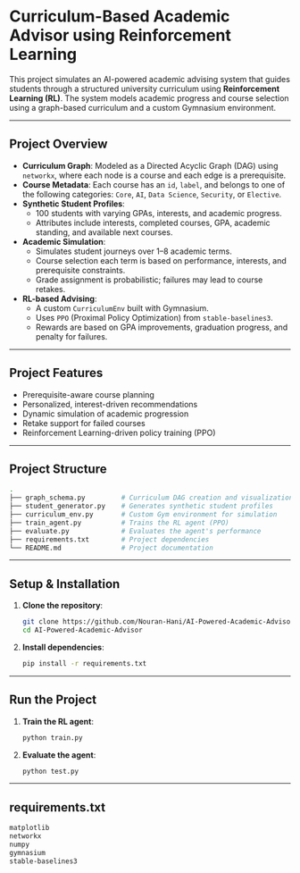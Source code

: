 
# Curriculum-Based Academic Advisor using Reinforcement Learning

This project simulates an AI-powered academic advising system that guides students through a structured university curriculum using **Reinforcement Learning (RL)**. The system models academic progress and course selection using a graph-based curriculum and a custom Gymnasium environment.

---

## Project Overview

- **Curriculum Graph**: Modeled as a Directed Acyclic Graph (DAG) using `networkx`, where each node is a course and each edge is a prerequisite.
- **Course Metadata**: Each course has an `id`, `label`, and belongs to one of the following categories: `Core`, `AI`, `Data Science`, `Security`, or `Elective`.
- **Synthetic Student Profiles**:
  - 100 students with varying GPAs, interests, and academic progress.
  - Attributes include interests, completed courses, GPA, academic standing, and available next courses.
- **Academic Simulation**:
  - Simulates student journeys over 1–8 academic terms.
  - Course selection each term is based on performance, interests, and prerequisite constraints.
  - Grade assignment is probabilistic; failures may lead to course retakes.
- **RL-based Advising**:
  - A custom `CurriculumEnv` built with Gymnasium.
  - Uses `PPO` (Proximal Policy Optimization) from `stable-baselines3`.
  - Rewards are based on GPA improvements, graduation progress, and penalty for failures.

---

## Project Features

- Prerequisite-aware course planning
- Personalized, interest-driven recommendations
- Dynamic simulation of academic progression
- Retake support for failed courses
- Reinforcement Learning-driven policy training (PPO)

---

## Project Structure

```bash
.
├── graph_schema.py         # Curriculum DAG creation and visualization
├── student_generator.py    # Generates synthetic student profiles
├── curriculum_env.py       # Custom Gym environment for simulation
├── train_agent.py          # Trains the RL agent (PPO)
├── evaluate.py             # Evaluates the agent's performance
├── requirements.txt        # Project dependencies
└── README.md               # Project documentation
```
---

## Setup & Installation

1. **Clone the repository**:

   ```bash
   git clone https://github.com/Nouran-Hani/AI-Powered-Academic-Advisor.git
   cd AI-Powered-Academic-Advisor
   ```

2. **Install dependencies**:

   ```bash
   pip install -r requirements.txt
   ```

---

## Run the Project

1. **Train the RL agent**:

   ```bash
   python train.py
   ```

2. **Evaluate the agent**:

   ```bash
   python test.py
   ```

---

## requirements.txt
   ```txt
matplotlib
networkx
numpy
gymnasium
stable-baselines3
```
